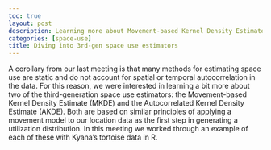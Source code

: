 ```yaml
---
toc: true
layout: post
description: Learning more about Movement-based Kernel Density Estimate (MKDE) and the Autocorrelated Kernel Density Estimate (AKDE).
categories: [space-use]
title: Diving into 3rd-gen space use estimators
---
```


A corollary from our last meeting is that many methods for estimating space use are static and do not account for spatial or temporal autocorrelation in the data. For this reason, we were interested in learning a bit more about two of the third-generation space use estimators: the Movement-based Kernel Density Estimate (MKDE) and the Autocorrelated Kernel Density Estimate (AKDE). Both are based on similar principles of applying a movement model to our location data as the first step in generating a utilization distribution. In this meeting we worked through an example of each of these with Kyana’s tortoise data in R. 

